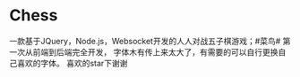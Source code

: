 # Chess
一款基于JQuery，Node.js，Websocket开发的人人对战五子棋游戏；#菜鸟# 第一次从前端到后端完全开发， 字体木有传上来太大了，有需要的可以自行更换自己喜欢的字体。 喜欢的star下谢谢

